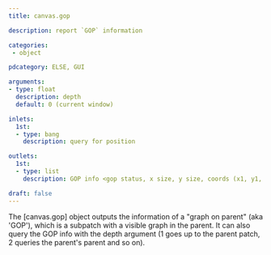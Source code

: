 ```yaml
---
title: canvas.gop

description: report `GOP` information

categories:
 - object

pdcategory: ELSE, GUI

arguments:
- type: float
  description: depth
  default: 0 (current window)

inlets:
  1st:
  - type: bang
    description: query for position

outlets:
  1st:
  - type: list
    description: GOP info <gop status, x size, y size, coords (x1, y1, x2, y1)>

draft: false
---
```


The [canvas.gop] object outputs the information of a "graph on parent" (aka 'GOP'), which is a subpatch with a visible graph in the parent. It can also query the GOP info with the depth argument (1 goes up to the parent patch, 2 queries the parent's parent and so on).
